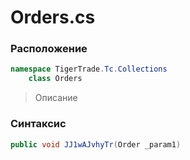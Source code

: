 
# Orders.cs
### Расположение
```csharp
namespace TigerTrade.Tc.Collections  
    class Orders
```

> Описание

### Синтаксис
```csharp
public void JJ1wAJvhyTr(Order _param1)
```
